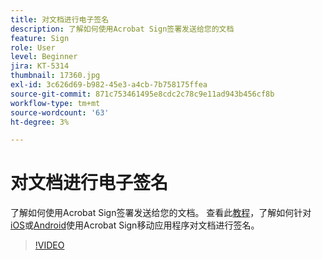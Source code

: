 ```yaml
---
title: 对文档进行电子签名
description: 了解如何使用Acrobat Sign签署发送给您的文档
feature: Sign
role: User
level: Beginner
jira: KT-5314
thumbnail: 17360.jpg
exl-id: 3c626d69-b982-45e3-a4cb-7b758175ffea
source-git-commit: 871c753461495e8cdc2c78c9e11ad943b456cf8b
workflow-type: tm+mt
source-wordcount: '63'
ht-degree: 3%

---
```


# 对文档进行电子签名

了解如何使用Acrobat Sign签署发送给您的文档。 查看此[教程](../mobile/sign-mobile.md)，了解如何针对[iOS](https://apps.apple.com/cn/app/adobe-sign/id481082197)或[Android](https://play.google.com/store/apps/details?id=com.adobe.echosign&amp;hl=en)使用Acrobat Sign移动应用程序对文档进行签名。

>[!VIDEO](https://video.tv.adobe.com/v/344217?quality=12&learn=on&hidetitle=true)
